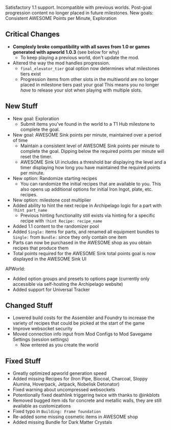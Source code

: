 Satisfactory 1.1 support. Incompatible with previous worlds. Post-goal progression content no longer placed in future milestones. New goals: Consistent AWESOME Points per Minute, Exploration




## Critical Changes

* **Complexly broke compatibility with all saves from 1.0 or games generated with apworld 1.0.3** (see below for why)
  * To keep playing a previous world, don't update the mod.
* Altered the way the mod handles progression.
  * `final_elevator_tier` goal option now determines what milestones tiers exist
  * Progression items from other slots in the multiworld are no longer placed in milestone tiers past your goal
    This means you no longer *have* to release your slot when playing with multiple slots.

## New Stuff

* New goal: Exploration
  * Submit items you've found in the world to a T1 Hub milestone to complete the goal.
* New goal: AWESOME Sink points per minute, maintained over a period of time
  * Maintain a consistent level of AWESOME Sink points per minute to complete the goal. Dipping below the required points per minute will reset the timer.
  * AWESOME Sink UI includes a threshold bar displaying the level and a timer displaying how long you have maintained the required points per minute.
* New option: Randomize starting recipes
  * You can randomize the initial recipes that are available to you. This also opens up additional options for initial Iron Ingot, plate, etc. recipes.
* New option: milestone cost multiplier
* Added ability to hint the next recipe in Archipelago logic for a part with `!hint part_name`
  * Previous hinting functionality still exists via hinting for a specific recipe with `!hint Recipe: recipe_name`
* Added 1.1 content to the randomizer pool
* Added `Single:` items for parts, and renamed all equipment bundles to `Single:` from `Bundle:` since they only contain one item
* Parts can now be purchased in the AWESOME shop as you obtain recipes that produce them
* Total points required for the AWESOME Sink total points goal is now displayed in the AWESOME Sink UI

APWorld:

* Added option groups and presets to options page (currently only accessible via self-hosting the Archipelago website)
* Added support for Universal Tracker

## Changed Stuff

* Lowered build costs for the Assembler and Foundry to increase the variety of recipes that could be picked at the start of the game
* Improve websocket security
* Moved connection info input from Mod Configs to Mod Savegame Settings (session settings)
  * Now entered as you create the world

## Fixed Stuff

* Greatly optimized apworld generation speed
* Added missing Recipes for (Iron Pipe, Biocoal, Charcoal, Sloppy Alumina, Hoverpack, Jetpack, Nobelisk Detonator)
* Fixed warning about uncompressed websockets
* Potentionally fixed deathlink triggering twice with thanks to @inkblots
* Removed bugged item ids for concrete and metallic walls, they are still available as customizations
* Fixed typo in `Building: Frame foundation`
* Re-added some missing cosmetic items in AWESOME shop
* Added missing Bundle for Dark Matter Crystals